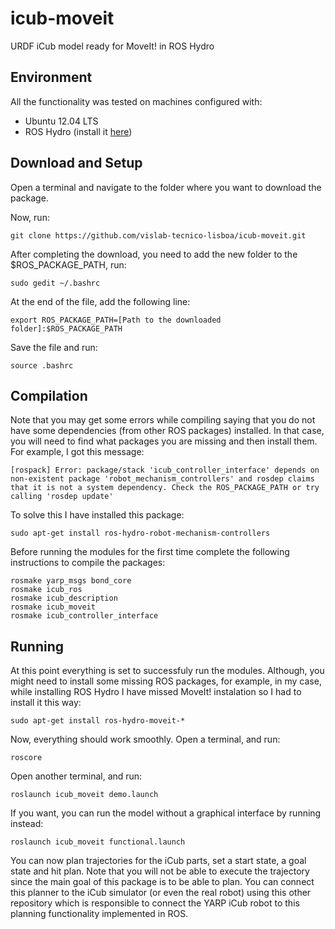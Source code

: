 # icub-moveit

URDF iCub model ready for MoveIt! in ROS Hydro

## Environment

All the functionality was tested on machines configured with:

+ Ubuntu 12.04 LTS
+ ROS Hydro (install it [here](http://wiki.ros.org/hydro/Installation/Ubuntu))

## Download and Setup

Open a terminal and navigate to the folder where you want to download the package.

Now, run:

    git clone https://github.com/vislab-tecnico-lisboa/icub-moveit.git

After completing the download, you need to add the new folder to the $ROS_PACKAGE_PATH, run:

    sudo gedit ~/.bashrc

At the end of the file, add the following line:

    export ROS_PACKAGE_PATH=[Path to the downloaded folder]:$ROS_PACKAGE_PATH
    
Save the file and run:

    source .bashrc

## Compilation

Note that you may get some errors while compiling saying that you do not have some dependencies (from other ROS packages) installed. In that case, you will need to find what packages you are missing and then install them. For example, I got this message:

    [rospack] Error: package/stack 'icub_controller_interface' depends on non-existent package 'robot_mechanism_controllers' and rosdep claims that it is not a system dependency. Check the ROS_PACKAGE_PATH or try calling 'rosdep update'

To solve this I have installed this package:

    sudo apt-get install ros-hydro-robot-mechanism-controllers

Before running the modules for the first time complete the following instructions to compile the packages:

    rosmake yarp_msgs bond_core
    rosmake icub_ros
    rosmake icub_description
    rosmake icub_moveit
    rosmake icub_controller_interface

## Running

At this point everything is set to successfuly run the modules. Although, you might need to install some missing ROS packages, for example, in my case, while installing ROS Hydro I have missed MoveIt! instalation so I had to install it this way:

    sudo apt-get install ros-hydro-moveit-*

Now, everything should work smoothly. Open a terminal, and run:

    roscore

Open another terminal, and run:

    roslaunch icub_moveit demo.launch

If you want, you can run the model without a graphical interface by running instead:

    roslaunch icub_moveit functional.launch

You can now plan trajectories for the iCub parts, set a start state, a goal state and hit plan.
Note that you will not be able to execute the trajectory since the main goal of this package is to be able to plan. You can connect this planner to the iCub simulator (or even the real robot) using this other repository which is responsible to connect the YARP iCub robot to this planning functionality implemented in ROS.
